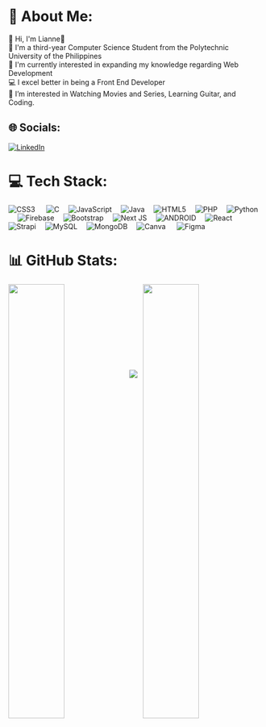 # 💫 About Me:
👧 Hi, I'm Lianne👋
<br>🎒 I'm a third-year Computer Science Student from the Polytechnic University of the Philippines
<br>🧠 I'm currently interested in expanding my knowledge regarding Web Development
<br>💻 I excel better in being a Front End Developer
<br>🎥 I’m interested in Watching Movies and Series, Learning Guitar, and Coding.<br>


## 🌐 Socials:
[![LinkedIn](https://img.shields.io/badge/LinkedIn-%230077B5.svg?logo=linkedin&logoColor=white)](https://linkedin.com/in/https://www.linkedin.com/in/lvls/) 

# 💻 Tech Stack:
![CSS3](https://img.shields.io/badge/css3-%231572B6.svg?style=for-the-badge&logo=css3&logoColor=white) &emsp; ![C](https://img.shields.io/badge/c-%2300599C.svg?style=for-the-badge&logo=c&logoColor=white)&emsp; ![JavaScript](https://img.shields.io/badge/javascript-%23323330.svg?style=for-the-badge&logo=javascript&logoColor=%23F7DF1E)&emsp; ![Java](https://img.shields.io/badge/java-%23ED8B00.svg?style=for-the-badge&logo=java&logoColor=white) &emsp;![HTML5](https://img.shields.io/badge/html5-%23E34F26.svg?style=for-the-badge&logo=html5&logoColor=white)&emsp; ![PHP](https://img.shields.io/badge/php-%23777BB4.svg?style=for-the-badge&logo=php&logoColor=white) &emsp;![Python](https://img.shields.io/badge/python-3670A0?style=for-the-badge&logo=python&logoColor=ffdd54)&emsp; ![Firebase](https://img.shields.io/badge/firebase-%23039BE5.svg?style=for-the-badge&logo=firebase)&emsp; ![Bootstrap](https://img.shields.io/badge/bootstrap-%23563D7C.svg?style=for-the-badge&logo=bootstrap&logoColor=white) &emsp;![Next JS](https://img.shields.io/badge/Next-black?style=for-the-badge&logo=next.js&logoColor=white) &emsp;![ANDROID](https://img.shields.io/badge/android-%2320232a.svg?style=for-the-badge&logo=android&logoColor=%a4c639)&emsp; ![React](https://img.shields.io/badge/react-%2320232a.svg?style=for-the-badge&logo=react&logoColor=%2361DAFB)&emsp; ![Strapi](https://img.shields.io/badge/strapi-%232E7EEA.svg?style=for-the-badge&logo=strapi&logoColor=white)&emsp; ![MySQL](https://img.shields.io/badge/mysql-%2300f.svg?style=for-the-badge&logo=mysql&logoColor=white)&emsp; ![MongoDB](https://img.shields.io/badge/MongoDB-%234ea94b.svg?style=for-the-badge&logo=mongodb&logoColor=white) &emsp;![Canva](https://img.shields.io/badge/Canva-%2300C4CC.svg?style=for-the-badge&logo=Canva&logoColor=white) &emsp;	![Figma](https://img.shields.io/badge/figma-%23F24E1E.svg?style=for-the-badge&logo=figma&logoColor=white)

# 📊 GitHub Stats:
<img src="https://github-readme-stats.vercel.app/api?username=valeriannnne&theme=dark&hide_border=false&include_all_commits=false&count_private=false" width="47%" align="left"/>
<img src="https://github-readme-streak-stats.herokuapp.com/?user=valeriannnne&theme=dark&hide_border=false" width="47%" align="right"/>

<br /><br /><br /><br /><br /><br /><br /><br /><br /><br />
<img src="https://github-readme-stats.vercel.app/api/top-langs/?username=valeriannnne&theme=dark&hide_border=false&include_all_commits=false&count_private=false&layout=compact" />


<!-- Proudly created with GPRM ( https://gprm.itsvg.in ) -->
